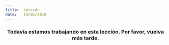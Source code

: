 ```yaml
---
title:  Lección
date:   14/01/2019
---
```


### <center>Todavía estamos trabajando en esta lección. Por favor, vuelva más tarde.</center>